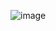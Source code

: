 ![image](https://cdn.discordapp.com/attachments/1035686386172428352/1140411353673244712/Frame_2ptmm_user_story2.png)